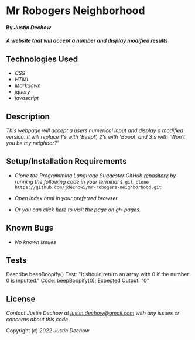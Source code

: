 # Mr Robogers Neighborhood

#### By _**Justin Dechow**_

#### _A website that will accept a number and display modified results_

## Technologies Used

* _CSS_
* _HTML_
* _Markdown_
* _jquery_
* _javascript_

## Description

_This webpage will accept a users numerical input and display a modified version. It will replace 1's with 'Beep!', 2's with 'Boop!' and 3's with 'Won't you be my neighbor?'_

## Setup/Installation Requirements

* _Clone the Programming Language Suggester GitHub [repository](https://github.com/jdechow5/mr-robogers-neighborhood) by running the following code in your terminal_
`$ git clone https://github.com/jdechow5/mr-robogers-neighborhood.git`
* _Open index.html in your preferred browser_

* _Or you can click [here](https://jdechow5.github.io/mr-robogers-neighborhood/) to visit the page on gh-pages._




## Known Bugs

* _No known issues_

## Tests

Describe beepBoopify()
Test: "It should return an array with 0 if the number 0 is inputted."
Code: beepBoopify(0);
Expected Output: "0"



## License

_Contact Justin Dechow at justin.dechow@gmail.com with any issues or concerns about this code_

Copyright (c) _2022_ _Justin Dechow_